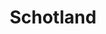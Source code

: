 ---
title: "Schotland"
introtext: "Schotland is de ideale plek voor mensen die houden van schitterende ruige natuur. De populairste plek in Schotland zijn natuurlijk de Schotse hooglanden. Vergeet ook niet de traditionele Schotse gebruiken en de prachtige oude stadjes en dorpjes. "
introimage: "https://lh3.googleusercontent.com/3-8uvSVtZ-Aib_AnV0dSvMJRF9TYw1t-weAt13sPf9vQ-ZZQi163X9rLT3t5L0BteZKjAs6fLIWPh8tFX0uAqOj5uicQv-wHpmGS-4AjpiUrUuSTJ6CfY74k8F4EHMoOpcv80EV46A=w800"
surface: "80.000"
inhabitants: "5.400.000"
rate: "0,85"
valuta: "pond"
main_text: "Begin je reis in de eeuwenoude hoofdstad Edinburgh en bezoek het beroemde Edinburgh Castle. Een absolute must is een ritje op de Jacobite trein, één van de mooiste treinreizen ter wereld en beroemd geworden door het fungeren als de Hogwarts express in de Harry Potter films. Voor iedereen die niet bang is voor een beetje regen en van roadtrippen door prachtige natuur houdt is Schotland de ideale reisbestemming!"
fact_one_text: ""
fact_two_text: ""
bigmac_index: ""
images: "https://lh3.googleusercontent.com/cSiZQMr3UAoKRMYU8ViJzgut7UST10Tssq1Jfx7BwYjz0_lWxl2Bcl9sHHtuve2a44le1qw6CcdxoEnIkveVv2dPOiR1luOeva3s2kHbIGTJUUPgVLo0TEaXodHG5HRbU_TwE576OQ=w800|https://lh3.googleusercontent.com/V0scvJ7Fwwhmu1tUS2YhaFj9RxFbCdejEi2hdIGQjqInFjWX0s9xQey0lJfPceMRA8dd66olW6rDWZZH8Ly69tqB-70pA3TJ2jgKpQ5HDFYPRnoLWk-s0VkU7xxfgDs3OqBld4QETg=w800|https://lh3.googleusercontent.com/jUN5QqJLYd6nw3b0nE9EgvtLpobLOi03vTgja3Gjw6McrJuh1Dtfq06hfiHxfOlULM-FZwPHmjnO_98Z3kFOLkEArZMOPpqm7lykwGUEN-beV_8wTdDGi2DMGFMKp0lq-62zD88rqw=w800|https://lh3.googleusercontent.com/FSvBn1EJFAtnAgE5am-9MfLintLt9wqBylCoUtvC9pvUG7lN_ScFXuKbROiQFr8JO1oPUZEmKS63OamBTss_bXJHgNWr-_iWb8gGRgvbTAUqBOPdBUtoBkuSMFzLd94_zlCU1HI--Q=w800"
flight_button_title: "Check vluchtprijzen Schotland"
flight_button_url: "https://lt45.net/c/?si=11986&li=1528136&wi=335922&ws=&dl=transport%2Fflights%2Fnl%2Fedin%2F%3Flocale%3Dnl-NL%26currency%3DEUR%26market%3DNL"
inspiration_url: "https://partner.bol.com/click/click?p=2&t=url&s=1025999&f=TXL&url=https%3A%2F%2Fwww.bol.com%2Fnl%2Ff%2Flonely-planet-scotland%2F39297914%2F&name=Lonely%20Planet%20Scotland%2C%20Lonely%20Planet"
country_code: "gb"
hotels_url: "https://www.booking.com/country/gb.nl.html?aid=1837623"
continent: "Europa"
---